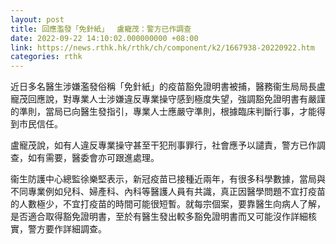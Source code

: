```yaml
---
layout: post
title: 回應濫發「免針紙」　 盧寵茂：警方已作調查
date: 2022-09-22 14:10:02.000000000 +08:00
link: https://news.rthk.hk/rthk/ch/component/k2/1667938-20220922.htm
categories: rthk
---
```


近日多名醫生涉嫌濫發俗稱「免針紙」的疫苗豁免證明書被捕，醫務衞生局局長盧寵茂回應說，對專業人士涉嫌違反專業操守感到極度失望，強調豁免證明書有嚴謹的準則，當局已向醫生發指引，專業人士應嚴守準則，根據臨床判斷行事，才能得到市民信任。

盧寵茂說，如有人違反專業操守甚至干犯刑事罪行，社會應予以譴責，警方已作調查，如有需要，醫委會亦可跟進處理。

衞生防護中心總監徐樂堅表示，新冠疫苗已接種近兩年，有很多科學數據，當局與不同專業例如兒科、婦產科、內科等醫護人員有共識，真正因醫學問題不宜打疫苗的人數極少，不宜打疫苗的時間可能很短暫。就每宗個案，要靠醫生向病人了解，是否適合取得豁免證明書，至於有醫生發出較多豁免證明書而又可能沒作詳細核實，警方要作詳細調查。
